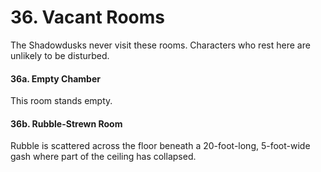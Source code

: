 # 36. Vacant Rooms

The Shadowdusks never visit these rooms. Characters who rest here are unlikely to be disturbed.

#### 36a. Empty Chamber

This room stands empty.

#### 36b. Rubble-Strewn Room

Rubble is scattered across the floor beneath a 20-foot-long, 5-foot-wide gash where part of the ceiling has collapsed.
